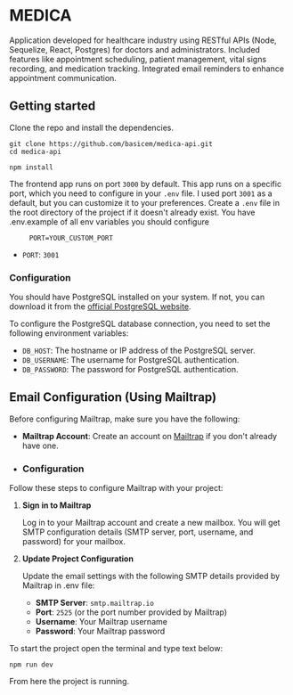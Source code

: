 # MEDICA

Application developed for healthcare industry using RESTful APIs (Node, Sequelize, React, Postgres) for doctors and administrators. Included features like appointment scheduling, patient management, vital signs recording, and medication tracking. Integrated email reminders to enhance appointment communication.

## Getting started

Clone the repo and install the dependencies.

```shell
git clone https://github.com/basicem/medica-api.git
cd medica-api
```

```shell
npm install
```

The frontend app runs on port `3000` by default. This app runs on a specific port, which you need to configure in your `.env` file. I used port `3001` as a default, but you can customize it to your preferences. Create a `.env` file in the root directory of the project if it doesn't already exist. You have .env.example of all env variables you should configure

```
     PORT=YOUR_CUSTOM_PORT
 ```

- `PORT`: `3001`

### Configuration

You should have PostgreSQL installed on your system. If not, you can download it from the [official PostgreSQL website](https://www.postgresql.org/download/).

To configure the PostgreSQL database connection, you need to set the following environment variables:

- `DB_HOST`: The hostname or IP address of the PostgreSQL server.
- `DB_USERNAME`: The username for PostgreSQL authentication.
- `DB_PASSWORD`: The password for PostgreSQL authentication.

## Email Configuration (Using Mailtrap)

Before configuring Mailtrap, make sure you have the following:

- **Mailtrap Account**: Create an account on [Mailtrap](https://mailtrap.io/) if you don't already have one.

- ### Configuration

Follow these steps to configure Mailtrap with your project:

1. **Sign in to Mailtrap**

   Log in to your Mailtrap account and create a new mailbox. You will get SMTP configuration details (SMTP server, port, username, and password) for your mailbox.

2. **Update Project Configuration**

   Update the email settings with the following SMTP details provided by Mailtrap in .env file:

   - **SMTP Server**: `smtp.mailtrap.io`
   - **Port**: `2525` (or the port number provided by Mailtrap)
   - **Username**: Your Mailtrap username
   - **Password**: Your Mailtrap password

To start the project open the terminal and type text below:

```shell
npm run dev
```

From here the project is running.
